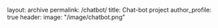 layout: archive
permalink: /chatbot/
title: Chat-bot project
author_profile: true
header:
    image: "/image/chatbot.png"
    